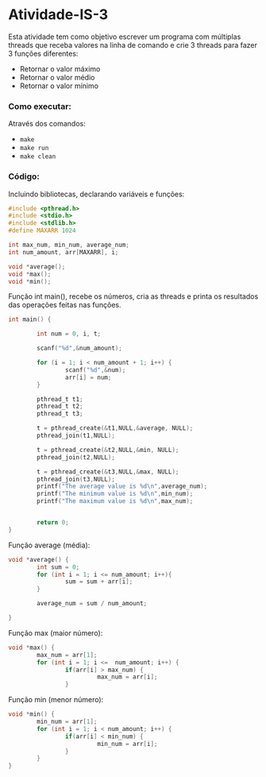 # Atividade-IS-3

Esta atividade tem como objetivo escrever um programa com múltiplas threads que receba valores na linha de comando e crie 3 threads para fazer 3 funções diferentes:
- Retornar o valor máximo
- Retornar o valor médio
- Retornar o valor mínimo


### Como executar:
Através dos comandos:
 - ```make```
 - ```make run```
 - ```make clean```

### Código:
Incluindo bibliotecas, declarando variáveis e funções:
```c
#include <pthread.h>
#include <stdio.h>
#include <stdlib.h>
#define MAXARR 1024

int max_num, min_num, average_num;
int num_amount, arr[MAXARR], i;

void *average();
void *max();
void *min();
```
Função int main(), recebe os números, cria as threads e printa os resultados das operações feitas nas funções.
```c
int main() {

        int num = 0, i, t;

        scanf("%d",&num_amount);

        for (i = 1; i < num_amount + 1; i++) {
                scanf("%d",&num);
                arr[i] = num;
        }

        pthread_t t1;
        pthread_t t2;
        pthread_t t3;

        t = pthread_create(&t1,NULL,&average, NULL);
        pthread_join(t1,NULL);

        t = pthread_create(&t2,NULL,&min, NULL);
        pthread_join(t2,NULL);

        t = pthread_create(&t3,NULL,&max, NULL);
        pthread_join(t3,NULL);
        printf("The average value is %d\n",average_num);
        printf("The minimum value is %d\n",min_num);
        printf("The maximum value is %d\n",max_num);


        return 0;
}
```

Função average (média):
```c
void *average() {
        int sum = 0;
        for (int i = 1; i <= num_amount; i++){
                sum = sum + arr[i];
        }

        average_num = sum / num_amount;

}
```

Função max (maior número):
```c
void *max() {
        max_num = arr[1];
        for (int i = 1; i <=  num_amount; i++) {
                if(arr[i] > max_num) {
                         max_num = arr[i];
                }
```

Função min (menor número):
```c
void *min() {
        min_num = arr[1];
        for (int i = 1; i < num_amount; i++) {
                if(arr[i] < min_num) {
                         min_num = arr[i];
                }
        }
}
```

